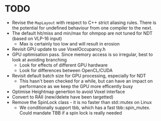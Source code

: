 # TODO

- Revise the `MapLayout` with respect to C++ strict aliasing rules. There is the potential for undefined behaviour from one compiler to the next.
- The default hit/miss and min/max for ohmpop are not tuned for NDT (based on VLP-16 input)
  - Max is certainly too low and will result in erosion
- Revisit GPU update to use VoxelOccupancy.h
- GPU optimisation pass. Since memory access is so irregular, best to look at avoiding branching
  - Look for effects of different GPU hardware
  - Look for differences between OpenCL/CUDA
- Revisit default batch size for GPU processing, especially for NDT
  - This hasn't been checked for a while, but can have an impact on performance as we keep the GPU more efficently busy
- Optimise Heightmap genertion to avoid Voxel interface
- Convert to RAII (new/delete have been targetted)
- Remove the SpinLock class - it is no faster than std::mutex on Linux
  - We conditionally support tbb, which has a fast tbb::spin_mutex. Could mandate TBB if a spin lock is really needed
